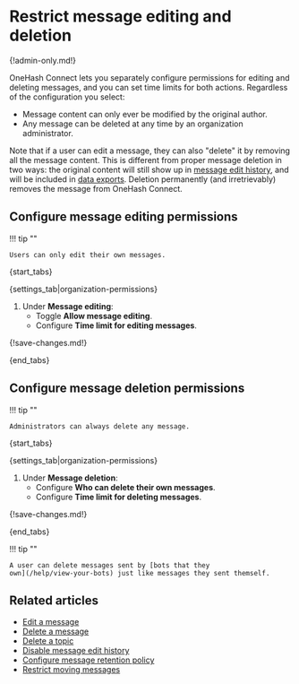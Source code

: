 # Restrict message editing and deletion

{!admin-only.md!}

OneHash Connect lets you separately configure permissions for editing and deleting
messages, and you can set time limits for both actions. Regardless of the
configuration you select:

* Message content can only ever be modified by the original author.
* Any message can be deleted at any time by an organization administrator.

Note that if a user can edit a message, they can also "delete" it by removing
all the message content. This is different from proper message deletion in two
ways: the original content will still show up in [message edit
history](/help/view-a-messages-edit-history), and will be included in
[data exports](/help/export-your-organization). Deletion permanently (and
irretrievably) removes the message from OneHash Connect.

## Configure message editing permissions

!!! tip ""

    Users can only edit their own messages.

{start_tabs}

{settings_tab|organization-permissions}

1. Under **Message editing**:
    - Toggle **Allow message editing**.
    - Configure **Time limit for editing messages**.

{!save-changes.md!}

{end_tabs}

## Configure message deletion permissions

!!! tip ""

    Administrators can always delete any message.

{start_tabs}

{settings_tab|organization-permissions}

1. Under **Message deletion**:
    - Configure **Who can delete their own messages**.
    - Configure **Time limit for deleting messages**.

{!save-changes.md!}

{end_tabs}

!!! tip ""

    A user can delete messages sent by [bots that they
    own](/help/view-your-bots) just like messages they sent themself.

## Related articles

* [Edit a message](/help/edit-a-message)
* [Delete a message](/help/delete-a-message)
* [Delete a topic](/help/delete-a-topic)
* [Disable message edit history](/help/disable-message-edit-history)
* [Configure message retention policy](/help/message-retention-policy)
* [Restrict moving messages](/help/restrict-moving-messages)

